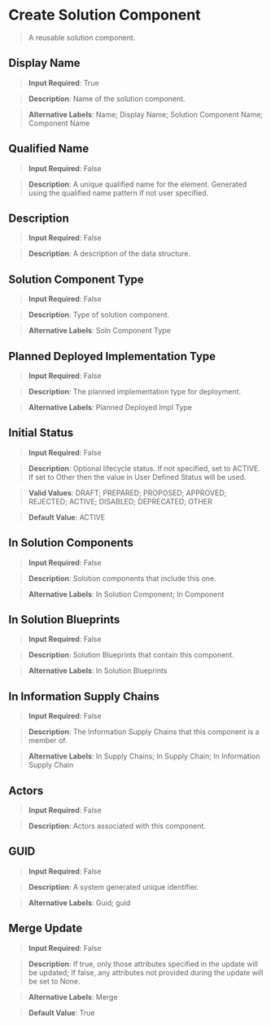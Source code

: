 # **Create Solution Component**
>	A reusable solution component.

## **Display Name**
>	**Input Required**: True

>	**Description**: Name of the solution component.

>	**Alternative Labels**: Name; Display Name; Solution Component Name; Component Name


## **Qualified Name**
>	**Input Required**: False

>	**Description**: A unique qualified name for the element. Generated using the qualified name pattern  if not user specified.


## **Description**
>	**Input Required**: False

>	**Description**: A description of the data structure.


## **Solution Component Type**
>	**Input Required**: False

>	**Description**: Type of solution component.

>	**Alternative Labels**: Soln Component Type


## **Planned Deployed Implementation Type**
>	**Input Required**: False

>	**Description**: The planned implementation type for deployment.

>	**Alternative Labels**: Planned Deployed Impl Type


## **Initial Status**
>	**Input Required**: False

>	**Description**: Optional lifecycle status. If not specified, set to ACTIVE. If set to Other then the value in User Defined Status will be used.

>	**Valid Values**: DRAFT; PREPARED; PROPOSED; APPROVED; REJECTED; ACTIVE; DISABLED; DEPRECATED; OTHER

>	**Default Value**: ACTIVE


## **In Solution Components**
>	**Input Required**: False

>	**Description**: Solution components that include this one.

>	**Alternative Labels**: In Solution Component; In Component


## **In Solution Blueprints**
>	**Input Required**: False

>	**Description**: Solution Blueprints that contain this component.

>	**Alternative Labels**: In Solution Blueprints


## **In Information Supply Chains**
>	**Input Required**: False

>	**Description**: The Information Supply Chains that this component is a member of.

>	**Alternative Labels**: In Supply Chains; In Supply Chain; In Information Supply Chain


## **Actors**
>	**Input Required**: False

>	**Description**: Actors associated with this component.


## **GUID**
>	**Input Required**: False

>	**Description**: A system generated unique identifier.

>	**Alternative Labels**: Guid; guid


## **Merge Update**
>	**Input Required**: False

>	**Description**: If true, only those attributes specified in the update will be updated; If false, any attributes not provided during the update will be set to None.

>	**Alternative Labels**: Merge

>	**Default Value**: True

